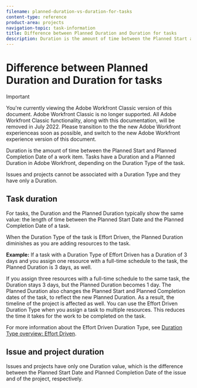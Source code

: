 ```yaml
---
filename: planned-duration-vs-duration-for-tasks
content-type: reference
product-area: projects
navigation-topic: task-information
title: Difference between Planned Duration and Duration for tasks
description: Duration is the amount of time between the Planned Start and Planned Completion Date of a work item. Tasks have a Duration and a Planned Duration in Adobe Workfront, depending on the Duration Type of the task.
---
```


# Difference between Planned Duration and Duration for tasks

>[!IMPORTANT]
>
>You're currently viewing the Adobe Workfront Classic version of this document. Adobe Workfront Classic is no longer supported. All Adobe Workfront Classic functionality, along with this documentation, will be removed in July 2022. Please transition to the the new Adobe Workfront experienceas soon as possible, and switch to the new Adobe Workfront experience version of this document.

Duration is the amount of time between the Planned Start and Planned Completion Date of a work item. Tasks have a Duration and a Planned Duration in Adobe Workfront, depending on the Duration Type of the task.

Issues and projects cannot be associated with a Duration Type and they have only a Duration.

## Task duration

For tasks, the Duration and the Planned Duration typically show the same value: the length of time between the Planned Start Date and the Planned Completion Date of a task.

When the Duration Type of the task is Effort Driven, the Planned Duration diminishes as you are adding resources to the task. 

**Example:** If a task with a Duration Type of Effort Driven has a Duration of 3 days and you assign one resource with a full-time schedule to the task, the Planned Duration is 3 days, as well.

If you assign three resources with a full-time schedule to the same task, the Duration stays 3 days, but the Planned Duration becomes 1 day. The Planned Duration also changes the Planned Start and Planned Completion dates of the task, to reflect the new Planned Duration. As a result, the timeline of the project is affected as well. 
You can use the Effort Driven Duration Type when you assign a task to multiple resources. This reduces the time it takes for the work to be completed on the task.

For more information about the Effort Driven Duration Type, see [Duration Type overview: Effort Driven](../../../manage-work/tasks/taskdurtn/effort-driven.md).

## Issue and project duration

Issues and projects have only one Duration value, which is the difference between the Planned Start Date and Planned Completion Date of the issue and of the project, respectively.


